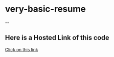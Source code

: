 # very-basic-resume
--
## Here is a Hosted Link of this code 
[Click on this link](https://a1darsh.github.io/very-basic-resume/)
